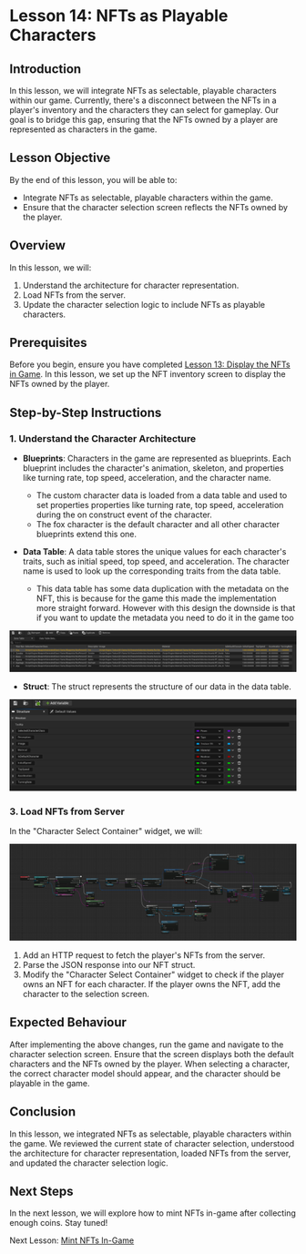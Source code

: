 # Lesson 14: NFTs as Playable Characters

## Introduction
In this lesson, we will integrate NFTs as selectable, playable characters within our game. Currently, there's a disconnect between the NFTs in a player's inventory and the characters they can select for gameplay. Our goal is to bridge this gap, ensuring that the NFTs owned by a player are represented as characters in the game.

## Lesson Objective
By the end of this lesson, you will be able to:
- Integrate NFTs as selectable, playable characters within the game.
- Ensure that the character selection screen reflects the NFTs owned by the player.

## Overview
In this lesson, we will:
1. Understand the architecture for character representation.
2. Load NFTs from the server.
3. Update the character selection logic to include NFTs as playable characters.

## Prerequisites
Before you begin, ensure you have completed [Lesson 13: Display the NFTs in Game](../13-display-the-nfts-in-game/README.md). In this lesson, we set up the NFT inventory screen to display the NFTs owned by the player.

## Step-by-Step Instructions

### 1. Understand the Character Architecture
- **Blueprints**: Characters in the game are represented as blueprints. Each blueprint includes the character's animation, skeleton, and properties like turning rate, top speed, acceleration, and the character name.
    - The custom character data is loaded from a data table and used to set properties properties like turning rate, top speed, acceleration during the on construct event of the character.
    - The fox character is the default character and all other character blueprints extend this one.

- **Data Table**: A data table stores the unique values for each character's traits, such as initial speed, top speed, and acceleration. The character name is used to look up the corresponding traits from the data table.
    - This data table has some data duplication with the metadata on the NFT, this is because for the game this made the implementation more straight forward. However with this design the downside is that if you want to update the metadata you need to do it in the game too

![Data Table](./dataTable.png)

- **Struct**: The struct represents the structure of our data in the data table.

![Struct](./struct.png)

### 3. Load NFTs from Server
In the "Character Select Container" widget, we will:

![Character Select Container](./CharacterContainerOnConstruct.png)

1. Add an HTTP request to fetch the player's NFTs from the server.
2. Parse the JSON response into our NFT struct.
3. Modify the "Character Select Container" widget to check if the player owns an NFT for each character. If the player owns the NFT, add the character to the selection screen.

## Expected Behaviour

After implementing the above changes, run the game and navigate to the character selection screen. Ensure that the screen displays both the default characters and the NFTs owned by the player. When selecting a character, the correct character model should appear, and the character should be playable in the game.

## Conclusion

In this lesson, we integrated NFTs as selectable, playable characters within the game. We reviewed the current state of character selection, understood the architecture for character representation, loaded NFTs from the server, and updated the character selection logic.

## Next Steps

In the next lesson, we will explore how to mint NFTs in-game after collecting enough coins. Stay tuned!

Next Lesson: [Mint NFTs In-Game](../15-mint-nfts-in-game/README.md)